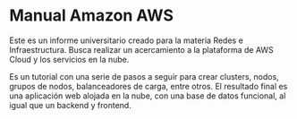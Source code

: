 # Manual Amazon AWS

Este es un informe universitario creado para la materia Redes e Infraestructura. Busca realizar un acercamiento a la plataforma de AWS Cloud y los servicios en la nube.

Es un tutorial con una serie de pasos a seguir para crear clusters, nodos, grupos de nodos, balanceadores de carga, entre otros. El resultado final es una aplicación web alojada en la nube, con una base de datos funcional, al igual que un backend y frontend.
